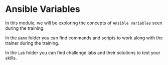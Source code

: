 # Ansible Variables

In this module, we will be exploring the concepts of `Ansible Variables` seen during the training.

In the `Demo` folder you can find commands and scripts to work along with the trainer during the training.

In the `Lab` folder you can find challenge labs and their solutions to test your skills.
